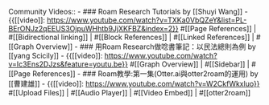 Community Videos::
    - ### Roam Research Tutorials by [[Shuyi Wang]]
        - {{[[video]]: https://www.youtube.com/watch?v=TXKa0VbQZeY&list=PL-BErONJz2qEEUS3OjpuWHhtb9JjXKFBZ&index=2}}
#[[Page References]] | #[[Bidirectional linking]] | #[[Block References]] | #[[Linked References]] | #[[Graph Overview]]
    - ### 用Roam Research做唸書筆記：以民法總則為例 by [[yang Scicily]]
        - {{[[video]]: https://www.youtube.com/watch?v=Ic3Ens2DJzs&feature=youtu.be}}
#[[Graph Overview]] | #[[Sidebar]] | #[[Page References]]
    - ### Roam教學:第一集(Otter.ai與otter2roam的運用) by [[曹建雄]]
        - {{[[video]]: https://www.youtube.com/watch?v=W2CkfWkxluo}}
#[[Upload Files]] | #[[Audio Player]] | #[[Video Embed]] | #[[otter2roam]]
